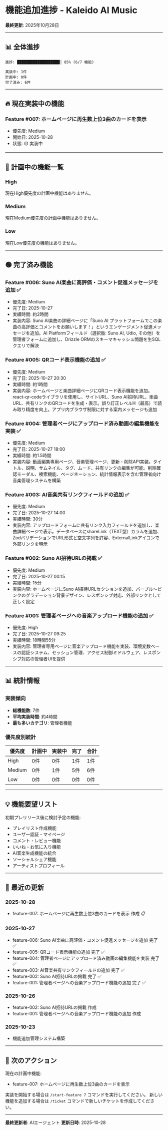 # 機能追加進捗 - Kaleido AI Music

**最終更新**: 2025年10月28日

---

## 📊 全体進捗

```
進捗: ███████████████████░ 85% (6/7 機能)

実装中: 1件
計画中: 0件
完了済み: 6件
```

---

## 🔥 現在実装中の機能

### Feature #007: ホームページに再生数上位3曲のカードを表示
- 優先度: Medium
- 開始日: 2025-10-28
- 状態: 🟡 実装中

---

## 🔴 計画中の機能一覧

### High
現在High優先度の計画中機能はありません。

### Medium
現在Medium優先度の計画中機能はありません。

### Low
現在Low優先度の機能はありません。

---

## 🟢 完了済み機能

### Feature #006: Suno AI楽曲に高評価・コメント促進メッセージを追加 ✅
- 優先度: Medium
- 完了日: 2025-10-27
- 実績時間: 約2時間
- 実装内容: Suno AI楽曲の詳細ページに「Suno AI プラットフォームでこの楽曲の高評価とコメントをお願いします！」というエンゲージメント促進メッセージを追加。AI Platformフィールド（選択肢: Suno AI, Udio, その他）を管理者フォームに追加し、Drizzle ORMのスキーマキャッシュ問題を生SQLクエリで解決

### Feature #005: QRコード表示機能の追加 ✅
- 優先度: Medium
- 完了日: 2025-10-27 20:30
- 実績時間: 約1時間
- 実装内容: ホームページと楽曲詳細ページにQRコード表示機能を追加。react-qr-codeライブラリを使用し、サイトURL、Suno AI招待URL、楽曲URL、共有リンクのQRコードを生成・表示。誤り訂正レベルH（最高）で読み取り精度を向上。アプリ内ブラウザ制限に対する案内メッセージも追加

### Feature #004: 管理者ページにアップロード済み動画の編集機能を実装 ✅
- 優先度: Medium
- 完了日: 2025-10-27 18:00
- 実績時間: 約1.5時間
- 実装内容: 動画編集専用ページ、音楽管理ページ、更新・削除API実装。タイトル、説明、サムネイル、タグ、ムード、共有リンクの編集が可能。削除確認モーダル、検索機能、ページネーション、統計情報表示を含む管理者向け音楽管理システムを構築

### Feature #003: AI音楽共有リンクフィールドの追加 ✅
- 優先度: Medium
- 完了日: 2025-10-27 14:00
- 実績時間: 30分
- 実装内容: アップロードフォームに共有リンク入力フィールドを追加し、楽曲詳細ページで表示。データベースにshareLink（TEXT型）カラムを追加、ZodバリデーションでURL形式と空文字列を許容、ExternalLinkアイコンで外部リンクを明示

### Feature #002: Suno AI招待URLの掲載 ✅
- 優先度: Medium
- 完了日: 2025-10-27 00:15
- 実績時間: 15分
- 実装内容: ホームページにSuno AI招待URLセクションを追加、パープル～ピンクのグラデーション背景デザイン、レスポンシブ対応、外部リンクとして正しく設定

### Feature #001: 管理者ページへの音楽アップロード機能の追加 ✅
- 優先度: High
- 完了日: 2025-10-27 09:25
- 実績時間: 18時間55分
- 実装内容: 管理者専用ページに音楽アップロード機能を実装、環境変数ベースの認証システム、セッション管理、アクセス制御ミドルウェア、レスポンシブ対応の管理者UIを提供

---

## 📊 統計情報

### 実装傾向
- **総機能数**: 7件
- **平均実装時間**: 約4時間
- **最も多いカテゴリ**: 管理者機能

### 優先度別統計
| 優先度 | 計画中 | 実装中 | 完了 | 合計 |
|--------|--------|--------|------|------|
| High | 0件 | 0件 | 1件 | 1件 |
| Medium | 0件 | 1件 | 5件 | 6件 |
| Low | 0件 | 0件 | 0件 | 0件 |

---

## 💡 機能要望リスト

初期プレリリース後に検討予定の機能:
- プレイリスト作成機能
- ユーザー認証・マイページ
- コメント・レビュー機能
- いいね・お気に入り機能
- AI音楽生成機能の統合
- ソーシャルシェア機能
- アーティストプロフィール

---

## 📝 最近の更新

### 2025-10-28
- feature-007: ホームページに再生数上位3曲のカードを表示 作成 📋

### 2025-10-27
- feature-006: Suno AI楽曲に高評価・コメント促進メッセージを追加 完了 ✅
- feature-005: QRコード表示機能の追加 完了 ✅
- feature-004: 管理者ページにアップロード済み動画の編集機能を実装 完了 ✅
- feature-003: AI音楽共有リンクフィールドの追加 完了 ✅
- feature-002: Suno AI招待URLの掲載 完了 ✅
- feature-001: 管理者ページへの音楽アップロード機能の追加 完了 ✅

### 2025-10-26
- feature-002: Suno AI招待URLの掲載 作成
- feature-001: 管理者ページへの音楽アップロード機能の追加 作成

### 2025-10-23
- 機能追加管理システム構築

---

## 🎯 次のアクション

現在の計画中機能:
- feature-007: ホームページに再生数上位3曲のカードを表示

実装を開始する場合は `/start-feature 7` コマンドを実行してください。
新しい機能を追加する場合は `/ticket` コマンドで新しいチケットを作成してください。

---

**最終更新者**: AIエージェント
**更新日時**: 2025-10-28
